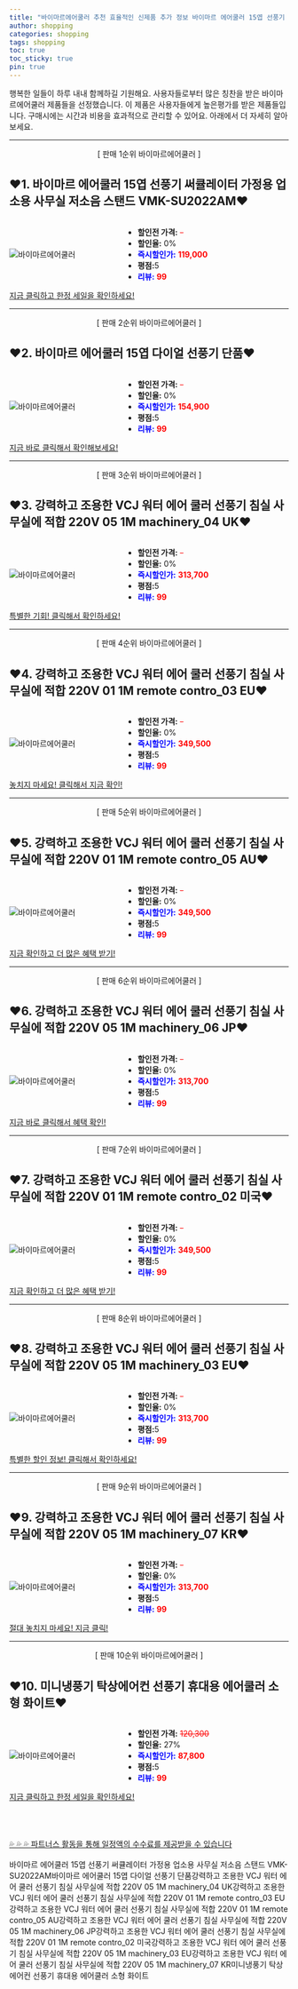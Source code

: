 ```yaml
---
title: "바이마르에어쿨러 추천 효율적인 신제품 추가 정보 바이마르 에어쿨러 15엽 선풍기 써큘레이터"
author: shopping
categories: shopping
tags: shopping
toc: true
toc_sticky: true
pin: true
---
```

행복한 일들이 하루 내내 함께하길 기원해요. 사용자들로부터 많은 칭찬을 받은 바이마르에어쿨러 제품들을 선정했습니다. 이 제품은 사용자들에게 높은평가를 받은 제품들입니다. 구매시에는 시간과 비용을 효과적으로 관리할 수 있어요. 아래에서 더 자세히 알아보세요.

---
<p class="toplist" style="margin: 0 auto; display: block; width: fit-content;">[ 판매 1순위 바이마르에어쿨러 ]</p>

<h2><strong>❤️1. 바이마르 에어쿨러 15엽 선풍기 써큘레이터 가정용 업소용 사무실 저소음 스탠드 VMK-SU2022AM❤️</strong></h2>

<div style="display: flex; align-items: center;">
    <div style="flex: 0.4;">
        <img src="https://thumbnail7.coupangcdn.com/thumbnails/remote/230x230ex/image/vendor_inventory/95d9/a668fbdb34181c1e440704e95520046180b67bb84e15cb95995ba2457046.jpg" alt="바이마르에어쿨러" style="max-width: 100%;">
    </div>
    <div style="flex: 0.6; margin-left: 10px;">
        <ul>
            <li><strong>할인전 가격:</strong> <del style="color: red;">-</del></li>
            <li><strong>할인율:</strong> 0%</li>
            <li><span style='color:blue'><strong>즉시할인가:</strong></span> <span style='color:red'><strong>119,000</strong></span></li>
            <li><strong>평점:</strong>5</li>
            <li><span style='color:blue'><strong>리뷰:</strong></span> <span style='color:red'><strong>99</strong></span></li>
        </ul>
    </div>
</div>
<div class="center">
    <a href="https://William4Davisa.github.io?lptag=AF9450613&subid=githubio&pageKey=8218928697&traceid=V0-153&itemId=23615216536&vendorItemId=90640840954" class="myButton">
        지금 클릭하고 한정 세일을 확인하세요!
    </a>
</div>


---
<p class="toplist" style="margin: 0 auto; display: block; width: fit-content;">[ 판매 2순위 바이마르에어쿨러 ]</p>

<h2><strong>❤️2. 바이마르 에어쿨러 15엽 다이얼 선풍기 단품❤️</strong></h2>

<div style="display: flex; align-items: center;">
    <div style="flex: 0.4;">
        <img src="https://thumbnail8.coupangcdn.com/thumbnails/remote/230x230ex/image/vendor_inventory/3ef5/b666cb75f7eb81791174aee5f262b7f555963cb0e4aaf56ab0c1c13cc7c2.jpg" alt="바이마르에어쿨러" style="max-width: 100%;">
    </div>
    <div style="flex: 0.6; margin-left: 10px;">
        <ul>
            <li><strong>할인전 가격:</strong> <del style="color: red;">-</del></li>
            <li><strong>할인율:</strong> 0%</li>
            <li><span style='color:blue'><strong>즉시할인가:</strong></span> <span style='color:red'><strong>154,900</strong></span></li>
            <li><strong>평점:</strong>5</li>
            <li><span style='color:blue'><strong>리뷰:</strong></span> <span style='color:red'><strong>99</strong></span></li>
        </ul>
    </div>
</div>
<div class="center">
    <a href="https://William4Davisa.github.io?lptag=AF9450613&subid=githubio&pageKey=8082730415&traceid=V0-153&itemId=22798454802&vendorItemId=90745202985" class="myButton">
        지금 바로 클릭해서 확인해보세요!
    </a>
</div>


---
<p class="toplist" style="margin: 0 auto; display: block; width: fit-content;">[ 판매 3순위 바이마르에어쿨러 ]</p>

<h2><strong>❤️3. 강력하고 조용한 VCJ 워터 에어 쿨러 선풍기 침실 사무실에 적합 220V 05 1M  machinery_04 UK❤️</strong></h2>

<div style="display: flex; align-items: center;">
    <div style="flex: 0.4;">
        <img src="https://thumbnail6.coupangcdn.com/thumbnails/remote/230x230ex/image/vendor_inventory/9263/18810e6302c4b535476cf7419d83e8a02486f1f2fe76d07d0e6baa97fbef.jpg" alt="바이마르에어쿨러" style="max-width: 100%;">
    </div>
    <div style="flex: 0.6; margin-left: 10px;">
        <ul>
            <li><strong>할인전 가격:</strong> <del style="color: red;">-</del></li>
            <li><strong>할인율:</strong> 0%</li>
            <li><span style='color:blue'><strong>즉시할인가:</strong></span> <span style='color:red'><strong>313,700</strong></span></li>
            <li><strong>평점:</strong>5</li>
            <li><span style='color:blue'><strong>리뷰:</strong></span> <span style='color:red'><strong>99</strong></span></li>
        </ul>
    </div>
</div>
<div class="center">
    <a href="https://William4Davisa.github.io?lptag=AF9450613&subid=githubio&pageKey=8064963323&traceid=V0-153&itemId=22679756514&vendorItemId=89716063765" class="myButton">
        특별한 기회! 클릭해서 확인하세요!
    </a>
</div>


---
<p class="toplist" style="margin: 0 auto; display: block; width: fit-content;">[ 판매 4순위 바이마르에어쿨러 ]</p>

<h2><strong>❤️4. 강력하고 조용한 VCJ 워터 에어 쿨러 선풍기 침실 사무실에 적합 220V 01 1M  remote contro_03 EU❤️</strong></h2>

<div style="display: flex; align-items: center;">
    <div style="flex: 0.4;">
        <img src="https://thumbnail7.coupangcdn.com/thumbnails/remote/230x230ex/image/vendor_inventory/007c/ebb697d34fa63587a5b5ef3b4cb8b59e66a97aa654f3684dd0d48819ab65.jpg" alt="바이마르에어쿨러" style="max-width: 100%;">
    </div>
    <div style="flex: 0.6; margin-left: 10px;">
        <ul>
            <li><strong>할인전 가격:</strong> <del style="color: red;">-</del></li>
            <li><strong>할인율:</strong> 0%</li>
            <li><span style='color:blue'><strong>즉시할인가:</strong></span> <span style='color:red'><strong>349,500</strong></span></li>
            <li><strong>평점:</strong>5</li>
            <li><span style='color:blue'><strong>리뷰:</strong></span> <span style='color:red'><strong>99</strong></span></li>
        </ul>
    </div>
</div>
<div class="center">
    <a href="https://William4Davisa.github.io?lptag=AF9450613&subid=githubio&pageKey=8064963323&traceid=V0-153&itemId=22679756450&vendorItemId=89716062901" class="myButton">
        놓치지 마세요! 클릭해서 지금 확인!
    </a>
</div>


---
<p class="toplist" style="margin: 0 auto; display: block; width: fit-content;">[ 판매 5순위 바이마르에어쿨러 ]</p>

<h2><strong>❤️5. 강력하고 조용한 VCJ 워터 에어 쿨러 선풍기 침실 사무실에 적합 220V 01 1M  remote contro_05 AU❤️</strong></h2>

<div style="display: flex; align-items: center;">
    <div style="flex: 0.4;">
        <img src="https://thumbnail7.coupangcdn.com/thumbnails/remote/230x230ex/image/vendor_inventory/007c/ebb697d34fa63587a5b5ef3b4cb8b59e66a97aa654f3684dd0d48819ab65.jpg" alt="바이마르에어쿨러" style="max-width: 100%;">
    </div>
    <div style="flex: 0.6; margin-left: 10px;">
        <ul>
            <li><strong>할인전 가격:</strong> <del style="color: red;">-</del></li>
            <li><strong>할인율:</strong> 0%</li>
            <li><span style='color:blue'><strong>즉시할인가:</strong></span> <span style='color:red'><strong>349,500</strong></span></li>
            <li><strong>평점:</strong>5</li>
            <li><span style='color:blue'><strong>리뷰:</strong></span> <span style='color:red'><strong>99</strong></span></li>
        </ul>
    </div>
</div>
<div class="center">
    <a href="https://William4Davisa.github.io?lptag=AF9450613&subid=githubio&pageKey=8064963323&traceid=V0-153&itemId=22679756518&vendorItemId=89716063786" class="myButton">
        지금 확인하고 더 많은 혜택 받기!
    </a>
</div>


---
<p class="toplist" style="margin: 0 auto; display: block; width: fit-content;">[ 판매 6순위 바이마르에어쿨러 ]</p>

<h2><strong>❤️6. 강력하고 조용한 VCJ 워터 에어 쿨러 선풍기 침실 사무실에 적합 220V 05 1M  machinery_06 JP❤️</strong></h2>

<div style="display: flex; align-items: center;">
    <div style="flex: 0.4;">
        <img src="https://thumbnail6.coupangcdn.com/thumbnails/remote/230x230ex/image/vendor_inventory/9263/18810e6302c4b535476cf7419d83e8a02486f1f2fe76d07d0e6baa97fbef.jpg" alt="바이마르에어쿨러" style="max-width: 100%;">
    </div>
    <div style="flex: 0.6; margin-left: 10px;">
        <ul>
            <li><strong>할인전 가격:</strong> <del style="color: red;">-</del></li>
            <li><strong>할인율:</strong> 0%</li>
            <li><span style='color:blue'><strong>즉시할인가:</strong></span> <span style='color:red'><strong>313,700</strong></span></li>
            <li><strong>평점:</strong>5</li>
            <li><span style='color:blue'><strong>리뷰:</strong></span> <span style='color:red'><strong>99</strong></span></li>
        </ul>
    </div>
</div>
<div class="center">
    <a href="https://William4Davisa.github.io?lptag=AF9450613&subid=githubio&pageKey=8064964233&traceid=V0-153&itemId=22679762785&vendorItemId=89716069088" class="myButton">
        지금 바로 클릭해서 혜택 확인!
    </a>
</div>


---
<p class="toplist" style="margin: 0 auto; display: block; width: fit-content;">[ 판매 7순위 바이마르에어쿨러 ]</p>

<h2><strong>❤️7. 강력하고 조용한 VCJ 워터 에어 쿨러 선풍기 침실 사무실에 적합 220V 01 1M  remote contro_02 미국❤️</strong></h2>

<div style="display: flex; align-items: center;">
    <div style="flex: 0.4;">
        <img src="https://thumbnail7.coupangcdn.com/thumbnails/remote/230x230ex/image/vendor_inventory/007c/ebb697d34fa63587a5b5ef3b4cb8b59e66a97aa654f3684dd0d48819ab65.jpg" alt="바이마르에어쿨러" style="max-width: 100%;">
    </div>
    <div style="flex: 0.6; margin-left: 10px;">
        <ul>
            <li><strong>할인전 가격:</strong> <del style="color: red;">-</del></li>
            <li><strong>할인율:</strong> 0%</li>
            <li><span style='color:blue'><strong>즉시할인가:</strong></span> <span style='color:red'><strong>349,500</strong></span></li>
            <li><strong>평점:</strong>5</li>
            <li><span style='color:blue'><strong>리뷰:</strong></span> <span style='color:red'><strong>99</strong></span></li>
        </ul>
    </div>
</div>
<div class="center">
    <a href="https://William4Davisa.github.io?lptag=AF9450613&subid=githubio&pageKey=8064963323&traceid=V0-153&itemId=22679756492&vendorItemId=89716063401" class="myButton">
        지금 확인하고 더 많은 혜택 받기!
    </a>
</div>


---
<p class="toplist" style="margin: 0 auto; display: block; width: fit-content;">[ 판매 8순위 바이마르에어쿨러 ]</p>

<h2><strong>❤️8. 강력하고 조용한 VCJ 워터 에어 쿨러 선풍기 침실 사무실에 적합 220V 05 1M  machinery_03 EU❤️</strong></h2>

<div style="display: flex; align-items: center;">
    <div style="flex: 0.4;">
        <img src="https://thumbnail6.coupangcdn.com/thumbnails/remote/230x230ex/image/vendor_inventory/9263/18810e6302c4b535476cf7419d83e8a02486f1f2fe76d07d0e6baa97fbef.jpg" alt="바이마르에어쿨러" style="max-width: 100%;">
    </div>
    <div style="flex: 0.6; margin-left: 10px;">
        <ul>
            <li><strong>할인전 가격:</strong> <del style="color: red;">-</del></li>
            <li><strong>할인율:</strong> 0%</li>
            <li><span style='color:blue'><strong>즉시할인가:</strong></span> <span style='color:red'><strong>313,700</strong></span></li>
            <li><strong>평점:</strong>5</li>
            <li><span style='color:blue'><strong>리뷰:</strong></span> <span style='color:red'><strong>99</strong></span></li>
        </ul>
    </div>
</div>
<div class="center">
    <a href="https://William4Davisa.github.io?lptag=AF9450613&subid=githubio&pageKey=8064964233&traceid=V0-153&itemId=22679762791&vendorItemId=89716069230" class="myButton">
        특별한 할인 정보! 클릭해서 확인하세요!
    </a>
</div>


---
<p class="toplist" style="margin: 0 auto; display: block; width: fit-content;">[ 판매 9순위 바이마르에어쿨러 ]</p>

<h2><strong>❤️9. 강력하고 조용한 VCJ 워터 에어 쿨러 선풍기 침실 사무실에 적합 220V 05 1M  machinery_07 KR❤️</strong></h2>

<div style="display: flex; align-items: center;">
    <div style="flex: 0.4;">
        <img src="https://thumbnail6.coupangcdn.com/thumbnails/remote/230x230ex/image/vendor_inventory/9263/18810e6302c4b535476cf7419d83e8a02486f1f2fe76d07d0e6baa97fbef.jpg" alt="바이마르에어쿨러" style="max-width: 100%;">
    </div>
    <div style="flex: 0.6; margin-left: 10px;">
        <ul>
            <li><strong>할인전 가격:</strong> <del style="color: red;">-</del></li>
            <li><strong>할인율:</strong> 0%</li>
            <li><span style='color:blue'><strong>즉시할인가:</strong></span> <span style='color:red'><strong>313,700</strong></span></li>
            <li><strong>평점:</strong>5</li>
            <li><span style='color:blue'><strong>리뷰:</strong></span> <span style='color:red'><strong>99</strong></span></li>
        </ul>
    </div>
</div>
<div class="center">
    <a href="https://William4Davisa.github.io?lptag=AF9450613&subid=githubio&pageKey=8064963323&traceid=V0-153&itemId=22679756503&vendorItemId=89716063669" class="myButton">
        절대 놓치지 마세요! 지금 클릭!
    </a>
</div>


---
<p class="toplist" style="margin: 0 auto; display: block; width: fit-content;">[ 판매 10순위 바이마르에어쿨러 ]</p>

<h2><strong>❤️10. 미니냉풍기 탁상에어컨 선풍기 휴대용 에어쿨러 소형 화이트❤️</strong></h2>

<div style="display: flex; align-items: center;">
    <div style="flex: 0.4;">
        <img src="https://thumbnail7.coupangcdn.com/thumbnails/remote/230x230ex/image/vendor_inventory/29a3/5a67c3c287b9f01da395912cea475cad603dcfa94c9c057d168283a3d46e.jpg" alt="바이마르에어쿨러" style="max-width: 100%;">
    </div>
    <div style="flex: 0.6; margin-left: 10px;">
        <ul>
            <li><strong>할인전 가격:</strong> <del style="color: red;">120,300</del></li>
            <li><strong>할인율:</strong> 27%</li>
            <li><span style='color:blue'><strong>즉시할인가:</strong></span> <span style='color:red'><strong>87,800</strong></span></li>
            <li><strong>평점:</strong>5</li>
            <li><span style='color:blue'><strong>리뷰:</strong></span> <span style='color:red'><strong>99</strong></span></li>
        </ul>
    </div>
</div>
<div class="center">
    <a href="https://William4Davisa.github.io?lptag=AF9450613&subid=githubio&pageKey=8234442758&traceid=V0-153&itemId=23702714545&vendorItemId=90727751998" class="myButton">
        지금 클릭하고 한정 세일을 확인하세요!
    </a>
</div>

<br><br><br>[💦 💦 💦 파트너스 활동을 통해 일정액의 수수료를 제공받을 수 있습니다](https://link.coupang.com/a/bcpT2c)<br><br>바이마르 에어쿨러 15엽 선풍기 써큘레이터 가정용 업소용 사무실 저소음 스탠드 VMK-SU2022AM바이마르 에어쿨러 15엽 다이얼 선풍기 단품강력하고 조용한 VCJ 워터 에어 쿨러 선풍기 침실 사무실에 적합 220V 05 1M  machinery_04 UK강력하고 조용한 VCJ 워터 에어 쿨러 선풍기 침실 사무실에 적합 220V 01 1M  remote contro_03 EU강력하고 조용한 VCJ 워터 에어 쿨러 선풍기 침실 사무실에 적합 220V 01 1M  remote contro_05 AU강력하고 조용한 VCJ 워터 에어 쿨러 선풍기 침실 사무실에 적합 220V 05 1M  machinery_06 JP강력하고 조용한 VCJ 워터 에어 쿨러 선풍기 침실 사무실에 적합 220V 01 1M  remote contro_02 미국강력하고 조용한 VCJ 워터 에어 쿨러 선풍기 침실 사무실에 적합 220V 05 1M  machinery_03 EU강력하고 조용한 VCJ 워터 에어 쿨러 선풍기 침실 사무실에 적합 220V 05 1M  machinery_07 KR미니냉풍기 탁상에어컨 선풍기 휴대용 에어쿨러 소형 화이트